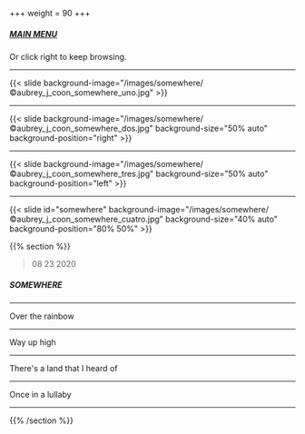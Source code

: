 +++
weight = 90
+++

##### [MAIN MENU](#main_menu)

Or click right to keep browsing.

---

{{< slide background-image="/images/somewhere/©aubrey_j_coon_somewhere_uno.jpg" >}}

---

{{< slide background-image="/images/somewhere/©aubrey_j_coon_somewhere_dos.jpg" background-size="50% auto" background-position="right" >}}

---

{{< slide background-image="/images/somewhere/©aubrey_j_coon_somewhere_tres.jpg"  background-size="50% auto" background-position="left" >}}

---

{{< slide id="somewhere" background-image="/images/somewhere/©aubrey_j_coon_somewhere_cuatro.jpg" background-size="40% auto" background-position="80% 50%" >}}

{{% section %}}

> 08 23 2020

##### SOMEWHERE

---

Over the rainbow

---

Way up high

---

There's a land that I heard of

---

Once in a lullaby

---

{{% /section %}}